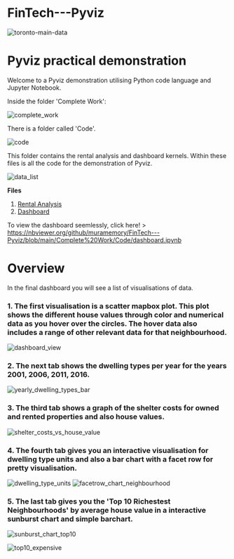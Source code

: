 # FinTech---Pyviz

![toronto-main-data](https://user-images.githubusercontent.com/94953794/153741332-7cf3cab0-dd14-431c-8dfc-2317a65fccf0.jpg)

# Pyviz practical demonstration 

Welcome to a Pyviz demonstration utilising Python code language and Jupyter Notebook.

Inside the folder 'Complete Work':

![complete_work](https://user-images.githubusercontent.com/94953794/153741335-65913a78-caaf-49aa-b919-39465a459c36.jpg)

There is a folder called 'Code'. 

![code](https://user-images.githubusercontent.com/94953794/153743723-16fa4067-7fe9-4653-aab4-6d890d8d1ebb.jpg)

This folder contains the rental analysis and dashboard kernels. 
Within these files is all the code for the demonstration of Pyviz.

![data_list](https://user-images.githubusercontent.com/94953794/153741336-1a9258d6-434d-419e-abc2-a00b96e96748.jpg)


**Files**
1. [Rental Analysis](https://github.com/muramemory/FinTech---Pyviz/blob/main/Complete%20Work/Code/rental_analysis.ipynb)  
2. [Dashboard](https://github.com/muramemory/FinTech---Pyviz/blob/main/Complete%20Work/Code/dashboard.ipynb)  


To view the dashboard seemlessly, click here!  > https://nbviewer.org/github/muramemory/FinTech---Pyviz/blob/main/Complete%20Work/Code/dashboard.ipynb


# Overview

In the final dashboard  you will see a list of visualisations of data.

### 1. The first visualisation is a scatter mapbox plot. This plot shows the different house values through color and numerical data as you hover over the circles. The hover data also includes a range of other relevant data for that neighbourhood.

![dashboard_view](https://user-images.githubusercontent.com/94953794/153742611-235c84da-ae19-4bc7-910d-28b712a13d9c.jpg)

### 2. The next tab shows the dwelling types per year for the years 2001, 2006, 2011, 2016.

![yearly_dwelling_types_bar](https://user-images.githubusercontent.com/94953794/153742628-b36fcb04-17f3-4ba5-841a-1ffa26f723d9.jpg)

### 3. The third tab shows a graph of the shelter costs for owned and rented properties and also house values.

![shelter_costs_vs_house_value](https://user-images.githubusercontent.com/94953794/153742653-d3e497bd-51aa-4dc0-84c2-64b711ebd6b4.jpg)

### 4. The fourth tab gives you an interactive visualisation for dwelling type units and also a bar chart with a facet row for pretty visualisation.

![dwelling_type_units](https://user-images.githubusercontent.com/94953794/153742686-60a61557-06fb-4335-9b9b-5a700fb8675b.jpg)
![facetrow_chart_neighbourhood](https://user-images.githubusercontent.com/94953794/153742689-7c8468b7-678f-45b3-b462-f304942cbf62.jpg)

### 5. The last tab gives you the 'Top 10 Richestest Neighbourhoods' by average house value in a interactive sunburst chart and simple barchart.

![sunburst_chart_top10](https://user-images.githubusercontent.com/94953794/153742890-9048dbad-8899-490d-b4b8-d879b4730350.jpg)

![top10_expensive](https://user-images.githubusercontent.com/94953794/153742895-03bf1eba-524b-4865-89aa-32283ce7c85b.jpg)

